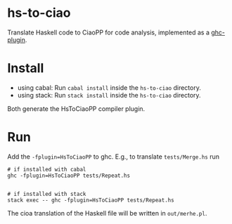 # hs-to-ciao
Translate Haskell code to CiaoPP for code analysis, implemented as a [ghc-plugin](https://downloads.haskell.org/~ghc/latest/docs/html/users_guide/extending_ghc.html#compiler-plugins).

# Install

- using cabal: Run `cabal install` inside the `hs-to-ciao` directory.
- using stack: Run `stack install` inside the `hs-to-ciao` directory.

Both generate the HsToCiaoPP compiler plugin.

# Run

Add the `-fplugin=HsToCiaoPP` to ghc. E.g., to translate `tests/Merge.hs` run 


```
# if installed with cabal 
ghc -fplugin=HsToCiaoPP tests/Repeat.hs


# if installed with stack 
stack exec -- ghc -fplugin=HsToCiaoPP tests/Repeat.hs
```

The cioa translation of the Haskell file will be written in `out/merhe.pl`.



